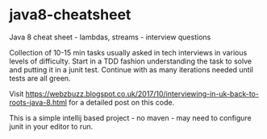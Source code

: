 # java8-cheatsheet
Java 8 cheat sheet - lambdas, streams - interview questions

Collection of 10-15 min tasks usually asked in tech interviews in various levels of difficulty.
Start in a TDD fashion understanding the task to solve and putting it in a junit test. Continue with
as many iterations needed until tests are all green.

Visit https://webzbuzz.blogspot.co.uk/2017/10/interviewing-in-uk-back-to-roots-java-8.html for a detailed post on this code.

This is a simple intellij based project - no maven - may need to configure junit in your editor to run.

